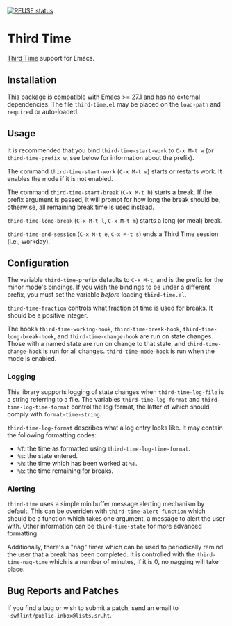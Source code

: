<!-- [![MELPA](https://melpa.org/packages/time-block-badge.svg)](https://melpa.org/#/third-time) -->
[![REUSE status](https://api.reuse.software/badge/git.sr.ht/~swflint/third-time)](https://api.reuse.software/info/git.sr.ht/~swflint/third-time)

# Third Time

[Third Time](https://www.lesswrong.com/posts/RWu8eZqbwgB9zaerh/third-time-a-better-way-to-work) support for Emacs.

## Installation

This package is compatible with Emacs >= 27.1 and has no external dependencies.
The file `third-time.el` may be placed on the `load-path` and `require`d or auto-loaded.

## Usage

It is recommended that you bind `third-time-start-work` to `C-x M-t w` (or `third-time-prefix w`, see below for information about the prefix).

The command `third-time-start-work` (`C-x M-t w`) starts or restarts work.
It enables the mode if it is not enabled.

The command `third-time-start-break` (`C-x M-t b`) starts a break.
If the prefix argument is passed, it will prompt for how long the break should be, otherwise, all remaining break time is used instead.

`third-time-long-break` (`C-x M-t l`, `C-x M-t m`) starts a long (or meal) break.

`third-time-end-session` (`C-x M-t e`, `C-x M-t s`) ends a Third Time session (i.e., workday).

## Configuration

The variable `third-time-prefix` defaults to `C-x M-t`, and is the prefix for the minor mode's bindings.
If you wish the bindings to be under a different prefix, you must set the variable *before* loading `third-time.el`.

`third-time-fraction` controls what fraction of time is used for breaks.
It should be a positive integer.

The hooks `third-time-working-hook`, `third-time-break-hook`, `third-time-long-break-hook`, and `third-time-change-hook` are run on state changes.
Those with a named state are run on change to that state, and `third-time-change-hook` is run for all changes.
`third-time-mode-hook` is run when the mode is enabled.

### Logging

This library supports logging of state changes when `third-time-log-file` is a string referring to a file.
The variables `third-time-log-format` and `third-time-log-time-format` control the log format, the latter of which should comply with `format-time-string`.

`third-time-log-format` describes what a log entry looks like.
It may contain the following formatting codes:

 - `%T`: the time as formatted using `third-time-log-time-format`.
 - `%s`: the state entered.
 - `%h`: the time which has been worked at `%T`.
 - `%b`: the time remaining for breaks.

### Alerting

`third-time` uses a simple minibuffer message alerting mechanism by default.
This can be overriden with `third-time-alert-function` which should be a function which takes one argument, a message to alert the user with.
Other information can be `third-time-state` for more advanced formatting.

Additionally, there's a "nag" timer which can be used to periodically remind the user that a break has been completed.
It is controlled with the `third-time-nag-time` which is a number of minutes, if it is 0, no nagging will take place.

## Bug Reports and Patches

If you find a bug or wish to submit a patch, send an email to `~swflint/public-inbox@lists.sr.ht`.

